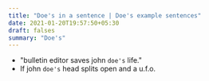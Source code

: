 ```yaml
---
title: "Doe's in a sentence | Doe's example sentences"
date: 2021-01-20T19:57:50+05:30
draft: falses
summary: "Doe's"
---
```

- "bulletin editor saves john `doe's` life."
- If john `doe's` head splits open and a u.f.o.
                 

